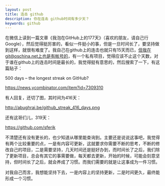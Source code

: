 ```yaml
---
layout: post
title: 连击 github
description: 你在连击 github时间有多少天？
keywords: github
---
```

在微信上读到一篇文章《我泡在GitHub上的177天》（喜欢的朋友，请自己行Google），然后觉得挺厉害的，看似一件挺小的事，但是一旦时间长了，要坚持做到这样，就很有难度了。我自己在github上的连击也就只有15天而已，但我在git@oschina.net上也是有帐号的，有一个私有项目，觉得应该不止这个天数，对于谁在github上的连击时间是最长的，我觉得挺有意思的，然后搜索了一下，有这篇贴子：

500 days – the longest streak on GitHub?

<https://news.ycombinator.com/item?id=7309310>

有人回复，还切了图，其时间为416天：

<http://abughrai.be/github_streak_416_days.png>

还有这哥们儿，319天：

<https://github.com/sferik>

不清楚还有没有更长的，也少知道从哪里能查询到。主要还是说说这事吧，我觉得有两个比较重要的点，一是有内容可更新，这就要求你需要不断的思考，不断的修改自己的项目，二是需要坚持，几天时间还是挺好办到，而时间长了之后，我们除了更新项目，总会有其它的事需要做，每天都去更新，开始的时候，可能会刻意坚持，但时间长了之后，就会养成了习惯。而我们需要的就是让这事成为一件习惯。

对我自己而言，我想能坚持下去，一是内容上的坚持更新，二是时间更久，最终能形成一个习惯。